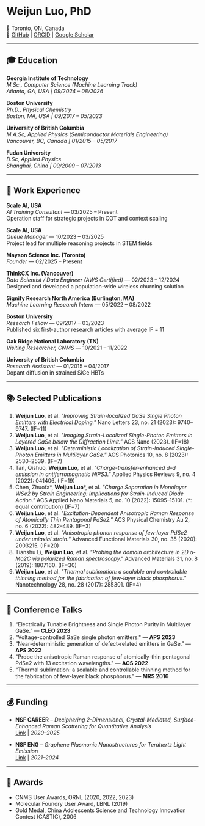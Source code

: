 # Weijun Luo, PhD

📍 Toronto, ON, Canada  
🔗 [GitHub](https://github.com/arenasluo) | [ORCID](https://orcid.org/0000-0002-6048-5164) | [Google Scholar](https://scholar.google.ca/citations?user=-ws6WvsAAAAJ&hl=en)

---

## 🎓 Education

**Georgia Institute of Technology**  
*M.Sc., Computer Science (Machine Learning Track)*  
_Atlanta, GA, USA | 09/2024 – 08/2026_

**Boston University**  
*Ph.D., Physical Chemistry*  
_Boston, MA, USA | 09/2017 – 05/2023_

**University of British Columbia**  
*M.A.Sc, Applied Physics (Semiconductor Materials Engineering)*  
_Vancouver, BC, Canada | 01/2015 – 05/2017_

**Fudan University**  
*B.Sc, Applied Physics*  
_Shanghai, China | 09/2009 – 07/2013_

---

## 💼 Work Experience

**Scale AI, USA**  
*AI Training Consultant* — 03/2025 – Present  
Operation staff for strategic projects in COT and context scaling

**Scale AI, USA**  
*Queue Manager* — 10/2023 – 03/2025  
Project lead for multiple reasoning projects in STEM fields

**Mayson Science Inc. (Toronto)**  
*Founder* — 02/2025 – Present

**ThinkCX Inc. (Vancouver)**  
*Data Scientist / Data Engineer (AWS Certified)* — 02/2023 – 12/2024  
Designed and developed a population-wide wireless churning solution

**Signify Research North America (Burlington, MA)**  
*Machine Learning Research Intern* — 05/2022 – 08/2022

**Boston University**  
*Research Fellow* — 09/2017 – 03/2023  
Published six first-author research articles with average IF = 11

**Oak Ridge National Laboratory (TN)**  
*Visiting Researcher, CNMS* — 10/2021 – 11/2022

**University of British Columbia**  
*Research Assistant* — 01/2015 – 04/2017  
Dopant diffusion in strained SiGe HBTs

---

## 📚 Selected Publications

1. **Weijun Luo**, et al. *"Improving Strain-localized GaSe Single Photon Emitters with Electrical Doping."* Nano Letters 23, no. 21 (2023): 9740–9747. (IF=11)  
2. **Weijun Luo**, et al. *"Imaging Strain-Localized Single-Photon Emitters in Layered GaSe below the Diffraction Limit."* ACS Nano (2023). (IF=18)  
3. **Weijun Luo**, et al. *"Deterministic Localization of Strain-Induced Single-Photon Emitters in Multilayer GaSe."* ACS Photonics 10, no. 8 (2023): 2530–2539. (IF=7)  
4. Tan, Qishuo, **Weijun Luo**, et al. *"Charge-transfer-enhanced d–d emission in antiferromagnetic NiPS3."* Applied Physics Reviews 9, no. 4 (2022): 041406. (IF=19)  
5. Chen, Zhuofa*, **Weijun Luo***, et al. *"Charge Separation in Monolayer WSe2 by Strain Engineering: Implications for Strain-Induced Diode Action."* ACS Applied Nano Materials 5, no. 10 (2022): 15095–15101. (*: equal contribution) (IF=7)  
6. **Weijun Luo**, et al. *"Excitation-Dependent Anisotropic Raman Response of Atomically Thin Pentagonal PdSe2."* ACS Physical Chemistry Au 2, no. 6 (2022): 482–489. (IF=3)  
7. **Weijun Luo**, et al. *"Anisotropic phonon response of few‐layer PdSe2 under uniaxial strain."* Advanced Functional Materials 30, no. 35 (2020): 2003215. (IF=20)  
8. Tianshu Li, **Weijun Luo**, et al. *"Probing the domain architecture in 2D α‐Mo2C via polarized Raman spectroscopy."* Advanced Materials 31, no. 8 (2019): 1807160. (IF=30)  
9. **Weijun Luo**, et al. *"Thermal sublimation: a scalable and controllable thinning method for the fabrication of few-layer black phosphorus."* Nanotechnology 28, no. 28 (2017): 285301. (IF=4)

---

## 🎤 Conference Talks

1. “Electrically Tunable Brightness and Single Photon Purity in Multilayer GaSe.” — **CLEO 2023**  
2. "Voltage-controlled GaSe single photon emitters." — **APS 2023**  
3. “Near-deterministic generation of defect-related emitters in GaSe.” — **APS 2022**  
4. "Probe the anisotropic Raman response of atomically-thin pentagonal PdSe2 with 13 excitation wavelengths." — **ACS 2022**  
5. “Thermal sublimation: a scalable and controllable thinning method for the fabrication of few-layer black phosphorus.” — **MRS 2016**

---

## 💰 Funding

- **NSF CAREER** – *Deciphering 2-Dimensional, Crystal-Mediated, Surface-Enhanced Raman Scattering for Quantitative Analysis*  
  [Link](https://app.dimensions.ai/details/grant/grant.8966022) | *2020–2025*

- **NSF ENG** – *Graphene Plasmonic Nanostructures for Terahertz Light Emission*  
  [Link](https://app.dimensions.ai/details/grant/grant.970547) | *2021–2024*

---

## 🏅 Awards

- CNMS User Awards, ORNL (2020, 2022, 2023)  
- Molecular Foundry User Award, LBNL (2019)  
- Gold Medal, China Adolescents Science and Technology Innovation Contest (CASTIC), 2006
